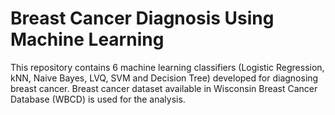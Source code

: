 # Breast Cancer Diagnosis Using Machine Learning

This repository contains 6 machine learning classifiers (Logistic Regression, kNN, Naive Bayes, LVQ, SVM and Decision Tree) developed for diagnosing breast cancer. Breast cancer dataset available in Wisconsin Breast Cancer Database (WBCD) is used for the analysis.
